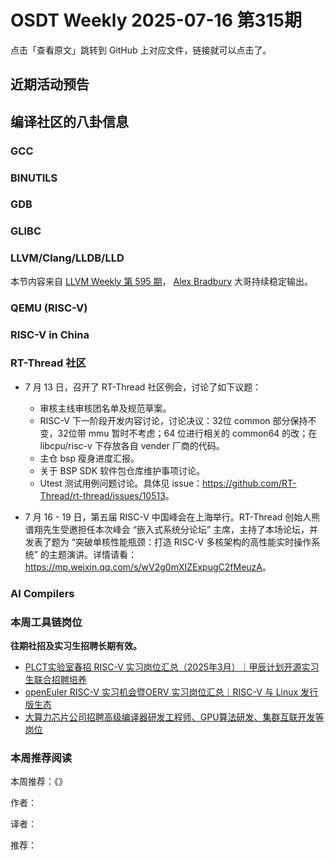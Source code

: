 # OSDT Weekly 2025-07-16 第315期

点击「查看原文」跳转到 GitHub 上对应文件，链接就可以点击了。

## 近期活动预告

## 编译社区的八卦信息

### GCC

### BINUTILS

### GDB

### GLIBC

### LLVM/Clang/LLDB/LLD

本节内容来自 [LLVM Weekly 第 595 期](http://llvmweekly.org/issue/595)，
[Alex Bradbury](https://www.linkedin.com/in/alex-bradbury/) 大哥持续稳定输出。

### QEMU (RISC-V)

### RISC-V in China

### RT-Thread 社区

- 7 月 13 日，召开了 RT-Thread 社区例会，讨论了如下议题：
  - 审核主线审核团名单及规范草案。
  - RISC-V 下一阶段开发内容讨论，讨论决议：32位 common 部分保持不变，32位带 mmu 暂时不考虑；64 位进行相关的 common64 的改；在 libcpu/risc-v 下存放各自 vender 厂商的代码。
  - 主仓 bsp 瘦身进度汇报。
  - 关于 BSP SDK 软件包仓库维护事项讨论。
  - Utest 测试用例问题讨论。具体见 issue：<https://github.com/RT-Thread/rt-thread/issues/10513>。

- 7 月 16 - 19 日，第五届 RISC-V 中国峰会在上海举行。RT-Thread 创始人熊谱翔先生受邀担任本次峰会 “嵌入式系统分论坛” 主席，主持了本场论坛，并发表了题为 “突破单核性能瓶颈：打造 RISC-V 多核架构的高性能实时操作系统” 的主题演讲。详情请看：<https://mp.weixin.qq.com/s/wV2g0mXIZExpugC2fMeuzA>。

### AI Compilers

### 本周工具链岗位

**往期社招及实习生招聘长期有效。**

- [PLCT实验室春招 RISC-V 实习岗位汇总（2025年3月）｜甲辰计划开源实习生联合招聘培养](https://mp.weixin.qq.com/s/no5v_YeGI3LUE7mYv5wUpQ)
- [openEuler RISC-V 实习机会暨OERV 实习岗位汇总｜RISC-V 与 Linux 发行版生态](https://mp.weixin.qq.com/s/87XEhORtte_iTTZqjinX2g)
- [大算力芯片公司招聘高级编译器研发工程师、GPU算法研发、集群互联开发等岗位](https://mp.weixin.qq.com/s/ONoNJ5jZmL794AdtlHrDuQ)

### 本周推荐阅读

本周推荐：《》

作者：

译者：

推荐：

